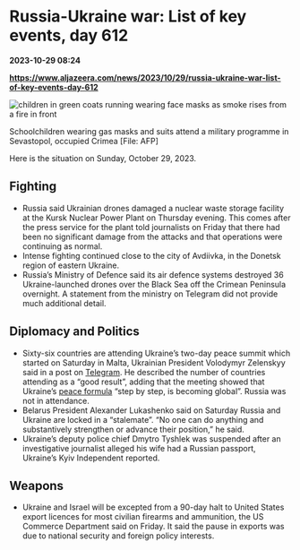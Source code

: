# Russia-Ukraine war: List of key events, day 612

**2023-10-29 08:24**

**https://www.aljazeera.com/news/2023/10/29/russia-ukraine-war-list-of-key-events-day-612**

![children in green coats running wearing face masks as smoke rises from a fire in front](https://www.aljazeera.com/wp-content/uploads/2023/10/33Z9938-highres-1698560259.jpg?resize=770%2C513&quality=80)

Schoolchildren wearing gas masks and suits attend a military programme in Sevastopol, occupied Crimea \[File: AFP\]

Here is the situation on Sunday, October 29, 2023.

Fighting
--------

*   Russia said Ukrainian drones damaged a nuclear waste storage facility at the Kursk Nuclear Power Plant on Thursday evening. This comes after the press service for the plant told journalists on Friday that there had been no significant damage from the attacks and that operations were continuing as normal.
*   Intense fighting continued close to the city of Avdiivka, in the Donetsk region of eastern Ukraine.
*   Russia’s Ministry of Defence said its air defence systems destroyed 36 Ukraine-launched drones over the Black Sea off the Crimean Peninsula overnight. A statement from the ministry on Telegram did not provide much additional detail.

  

Diplomacy and Politics
----------------------

*   Sixty-six countries are attending Ukraine’s two-day peace summit which started on Saturday in Malta, Ukrainian President Volodymyr Zelenskyy said in a post on [Telegram](https://t.me/V_Zelenskiy_official/8377). He described the number of countries attending as a “good result”, adding that the meeting showed that Ukraine’s [peace formula](https://www.aljazeera.com/news/2022/12/28/what-is-zelenskyys-10-point-peace-plan) “step by step, is becoming global”. Russia was not in attendance.
*   Belarus President Alexander Lukashenko said on Saturday Russia and Ukraine are locked in a “stalemate”. “No one can do anything and substantively strengthen or advance their position,” he said.
*   Ukraine’s deputy police chief Dmytro Tyshlek was suspended after an investigative journalist alleged his wife had a Russian passport, Ukraine’s Kyiv Independent reported.

Weapons
-------

*   Ukraine and Israel will be excepted from a 90-day halt to United States export licences for most civilian firearms and ammunition, the US Commerce Department said on Friday. It said the pause in exports was due to national security and foreign policy interests.